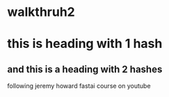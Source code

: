 # walkthruh2  
# this is heading with 1 hash 
## and this is a heading with 2 hashes

following jeremy howard fastai course on youtube

